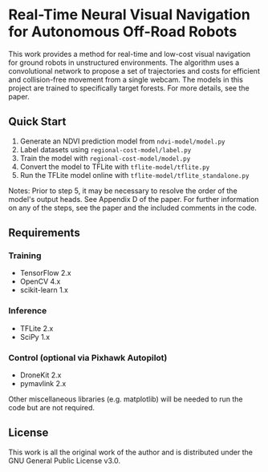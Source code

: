 # Real-Time Neural Visual Navigation for Autonomous Off-Road Robots

This work provides a method for real-time and low-cost visual navigation for ground robots in unstructured environments. The algorithm uses a convolutional network to propose a set of trajectories and costs for efficient and collision-free movement from a single webcam. The models in this project are trained to specifically target forests. For more details, see the paper.

## Quick Start
1. Generate an NDVI prediction model from `ndvi-model/model.py`
2. Label datasets using `regional-cost-model/label.py`
3. Train the model with `regional-cost-model/model.py`
4. Convert the model to TFLite with `tflite-model/tflite.py`
5. Run the TFLite model online with `tflite-model/tflite_standalone.py`

Notes: Prior to step 5, it may be necessary to resolve the order of the model's output heads. See Appendix D of the paper. For further information on any of the steps, see the paper and the included comments in the code.

## Requirements
### Training
- TensorFlow 2.x
- OpenCV 4.x
- scikit-learn 1.x
### Inference
- TFLite 2.x
- SciPy 1.x
### Control (optional via Pixhawk Autopilot)
- DroneKit 2.x
- pymavlink 2.x 

Other miscellaneous libraries (e.g. matplotlib) will be needed to run the code but are not required.
## License
This work is all the original work of the author and is distributed under the GNU General Public License v3.0.
